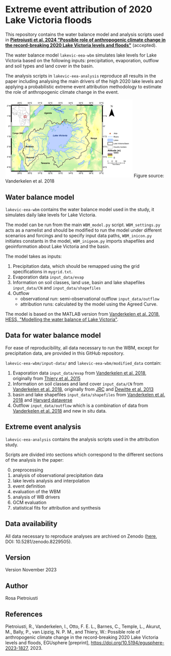 # Extreme event attribution of 2020 Lake Victoria floods

This repository contains the water balance model and analysis scripts used in [**Pietroiusti et al. 2024 "Possible role of anthropogenic climate change in the record-breaking 2020 Lake Victoria levels and floods"**](https://egusphere.copernicus.org/preprints/2023/egusphere-2023-1827/) (accepted). 

The water balance model `lakevic-eea-wbm` simulates lake levels for Lake Victoria based on the following inputs: precipitation, evaporation, outflow and soil types and land cover in the basin. 

The analysis scripts in `lakevic-eea-analysis` reproduce all results in the paper including analysing the main drivers of the high 2020 lake levels and applying a probabilistic extreme event attribution methodology to estimate the role of anthropogenic climate change in the event. 

<img src=/lakevic-eea-wbm/input_data/shapefiles/fig01.png alt="drawing" width="400" ALIGN=”center” />
Figure source: Vanderkelen et al. 2018

## Water balance model

`lakevic-eea-wbm` contains the water balance model used in the study, it simulates daily lake levels for Lake Victoria.

The model can be run from the main `WBM_model.py` script. `WBM_settings.py` acts as a namelist and should be modified to run the model under different scenarios and forcings and to specify input data paths, `WBM_inicon.py` initiates constants in the model, `WBM_inigeom.py` imports shapefiles and geoinformation about Lake Victoria and the basin.

The model takes as inputs:
1. Precipitation data, which should be remapped using the grid specifications in `mygrid.txt`. 
2. Evaporation data `input_data/evap`
3. Information on soil classes, land use, basin and lake shapefiles `input_data/CN` and `input_data/shapefiles`
4. Outflow
    - observational run: semi-observational outflow `input_data/outflow` 
    - attribution runs: calculated by the model using the Agreed Curve.

The model is based on the MATLAB version from [Vanderkelen et al. 2018, HESS, "Modelling the water balance of Lake Victoria"](https://hess.copernicus.org/articles/22/5509/2018/).


## Data for water balance model 

For ease of reproducibility, all data necessary to run the WBM, except for precipitation data, are provided in this GitHub repository. 

`lakevic-eea-wbm/input-data/` and `lakevic-eea-wbm/modified_data` contain:
1. Evaporation data `input_data/evap` from [Vanderkelen et al. 2018](https://hess.copernicus.org/articles/22/5509/2018/), originally from [Thiery et al. 2015](https://journals.ametsoc.org/view/journals/clim/28/10/jcli-d-14-00565.1.xml)
2. Information on soil classes and land cover `input_data/CN` from [Vanderkelen et al. 2018](https://hess.copernicus.org/articles/22/5509/2018/), originally from [JRC](https://publications.jrc.ec.europa.eu/repository/handle/JRC24914) and [Dewitte et al. 2013](https://www.sciencedirect.com/science/article/abs/pii/S0016706113002401?via%3Dihub) 
3. basin and lake shapefiles `input_data/shapefiles` from [Vanderkelen et al. 2018](https://hess.copernicus.org/articles/22/5509/2018/) and [Harvard dataverse](https://dataverse.harvard.edu/dataset.xhtml?persistentId=doi:10.7910/DVN/PWFW26)
4. Outflow `input_data/outflow` which is a combination of data from [Vanderkelen et al. 2018](https://hess.copernicus.org/articles/22/5509/2018/) and new in situ data.

## Extreme event analysis

`lakevic-eea-analysis` contains the analysis scripts used in the attribution study. 

Scripts are divided into sections which correspond to the different sections of the analysis in the paper: 

0. preprocessing
1. analysis of observational precipitation data
2. lake levels analysis and interpolation
3. event definition
4. evaluation of the WBM
5. analysis of WB drivers
6. GCM evaluation
7. statistical fits for attribution and synthesis

## Data availability

All data necessary to reproduce analyses are archived on Zenodo ([here](https://zenodo.org/record/8233523), DOI: 10.5281/zenodo.8229505).

## Version
Version November 2023

## Author
Rosa Pietroiusti

## References  
Pietroiusti, R., Vanderkelen, I., Otto, F. E. L., Barnes, C., Temple, L., Akurut, M., Bally, P., van Lipzig, N. P. M., and Thiery, W.: Possible role of anthropogenic climate change in the record-breaking 2020 Lake Victoria levels and floods, EGUsphere [preprint], https://doi.org/10.5194/egusphere-2023-1827, 2023. 

